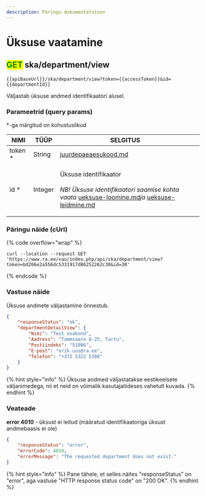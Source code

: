 ```yaml
---
description: Päringu dokumentatsioon
---
```


# Üksuse vaatamine

## <mark style="color:green;">GET</mark> ska/department/view

```
{{apiBaseUrl}}/ska/department/view?token={{accessToken}}&id={{departmentId}}
```

Väljastab üksuse andmed identifikaatori alusel.

### Parameetrid (query params)

\*-ga märgitud on kohustuslikud

| NIMI     | TÜÜP    | SELGITUS                                                                                                                                                                                                                                            |   |
| -------- | ------- | --------------------------------------------------------------------------------------------------------------------------------------------------------------------------------------------------------------------------------------------------- | - |
| token \* | String  | [juurdepaeaesukood.md](../../juurdepaeaesukood.md "mention")                                                                                                                                                                                        |   |
| id \*    | Integer | <p>Üksuse identifikaator<br><br><em>NB! Üksuse identifikaatori saamise kohta vaata</em> <a data-mention href="ueksuse-loomine.md">ueksuse-loomine.md</a><em>ja</em> <a data-mention href="ueksuse-leidmine.md">ueksuse-leidmine.md</a><em></em></p> |   |

### Päringu näide (cUrl)

{% code overflow="wrap" %}
```shell
curl --location --request GET 'https://www.ra.ee/vau/index.php/api/ska/department/view?token=bd266e2a556dc5331917d86252262c30&id=30'
```
{% endcode %}

### Vastuse näide

Üksuse andmete väljastamine õnnestub.&#x20;

```json
{
    "responseStatus": "ok",
    "departmentDetailView": {
        "Nimi": "Test osakond",
        "Aadress": "Tammsaare 8-25, Tartu",
        "Postiindeks": "51006",
        "E-post": "erik.uus@ra.ee",
        "Telefon": "+372 5322 5388"
    }
}
```

{% hint style="info" %}
Üksuse andmed väljastatakse eestikeelsete väljanimedega, nii et neid on võimalik kasutajaliideses vahetult kuvada.
{% endhint %}

### Veateade

**error 4010** - üksust ei leitud (määratud identifikaatoriga üksust andmebaasis ei ole)

```json
{
    "responseStatus": "error",
    "errorCode": 4010,
    "errorMessage": "The requested department does not exist."
}
```

{% hint style="info" %}
Pane tähele, et selles näites "responseStatus" on "error", aga vastuse "HTTP response status code" on "200 OK".
{% endhint %}
